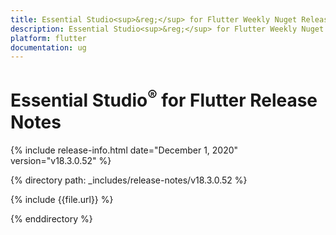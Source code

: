 ```yaml
---
title: Essential Studio<sup>&reg;</sup> for Flutter Weekly Nuget Release Release Notes  
description: Essential Studio<sup>&reg;</sup> for Flutter Weekly Nuget Release Release Notes  
platform: flutter
documentation: ug
---
```


# Essential Studio<sup>&reg;</sup> for Flutter  Release Notes  

{% include release-info.html date="December 1, 2020"  version="v18.3.0.52" %} 


{% directory path: _includes/release-notes/v18.3.0.52 %}

{% include {{file.url}} %}

{% enddirectory %}